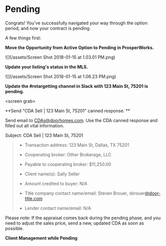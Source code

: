# Pending

Congrats! You've successfully navigated your way through the option period, and now your contract is pending.

A few things first:

**Move the Opportunity from Active Option to Pending in ProsperWorks.**

![](/assets/Screen Shot 2018-01-15 at 1.03.01 PM.png)

**Update your listing's status in the MLS.**

![](/assets/Screen Shot 2018-01-15 at 1.06.23 PM.png)

**Update the \#retargetting channel in Slack with 123 Main St, 75201 is pending.**

&lt;screen grab&gt;

**Send "CDA Sell \| 123 Main St, 75201" canned response. **

Send email to CDAs@doorhomes.com. Use the CDA canned response and filled out all vital information.

Subject: CDA Sell \| 123 Main St, 75201

> * Transaction address: 123 Main St, Dallas, TX 75201
>
> * Cooperating broker: Other Brokerage, LLC
>
> * Payable to cooperating broker: $11,250.00
>
> * Client name\(s\): Sally Seller
>
> * Amount credited to buyer: N/A
>
> * Title company contact name/email: Steven Brouer, sbrouer[@door-title.com](mailto:bturner@door-title.com)
>
> * Lender contact name/email: N/A

Please note: If the appraisal comes back during the pending phase, and you need to adjust the sales price, send a new, updated CDA as soon as possible.

**Client Management while Pending**








